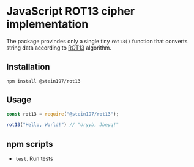# JavaScript ROT13 cipher implementation
The package provindes only a single tiny `rot13()` function that converts string data according to [ROT13](https://en.wikipedia.org/wiki/ROT13) algorithm.

## Installation
```
npm install @stein197/rot13
```

## Usage
```js
const rot13 = require("@stein197/rot13");

rot13("Hello, World!") // "Uryyb, Jbeyq!"
```

## npm scripts
- `test`. Run tests
